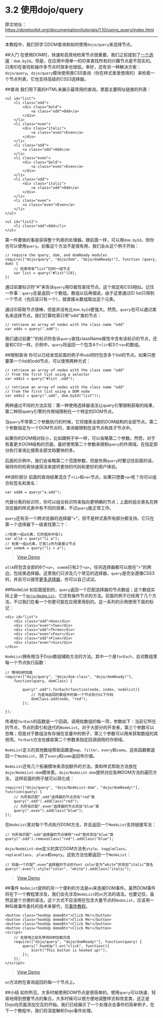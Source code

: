 # 3.2 使用dojo/query

原文地址：https://dojotoolkit.org/documentation/tutorials/1.10/using_query/index.html

----------

本教程中，我们将学习DOM查询和如何使用`dojo/query`来选择节点。

##入门
在使用DOM时，快速和高效地检索节点很重要。我们之前提到了[一个选择](https://dojotoolkit.org/documentation/tutorials/1.10/dom_functions/#byId)：`dom.byId`。但是，在应用中用单一的ID来查找所有的兴趣节点是不现实的。只用ID在查找和操作多节点时效率也很低。幸好，还有另一种解决方案：`dojo/query`。`dojo/query`模块使用类CSS查询（你在样式表里使用的）来检索一个节点列表，它也支持高级的CSS3选择器。

##查询
我们用下面的HTML来展示最常用的查询，里面主要网址链接的列表：

```
<ul id="list">
    <li class="odd">
        <div class="bold">
            <a class="odd">Odd</a>
        </div>
    </li>
    <li class="even">
        <div class="italic">
            <a class="even">Even</a>
        </div>
    </li>
    <li class="odd">
        <a class="odd">Odd</a>
    </li>
    <li class="even">
        <div class="bold">
            <a class="even">Even</a>
        </div>
    </li>
    <li class="odd">
        <div class="italic">
            <a class="odd">Odd</a>
        </div>
    </li>
    <li class="even">
        <a class="even">Even</a>
    </li>
</ul>

<ul id="list2">
    <li class="odd">Odd</li>
</ul>
```
第一件要做的事是获得整个列表的处理器。跟前面一样，可以用`dom.byId`，但你也可以使用`query`。初看这个方法不是很有用，我们会从这个例子开始：

```
// require the query, dom, and domReady modules
require(["dojo/query", "dojo/dom", "dojo/domReady!"], function (query, dom) {
    // 检索带有“list”ID的一组节点
    var list = query("#list")[0];
})
```
通过前置标识符“#”来告诉`query`用ID属性查找节点。这个规定和CSS相似。记住一件事：`query`总是返回一个数组。数组以后再细说，由于这里通过ID list只得到一个节点（也应该只有一个），就直接从数组取出这个元素。

通过ID获取节点很棒，但是并没有比`dom.byId`更强大。然而，`query`也可以通过类名来选择节点。我们打算检索只带“odd”类的节点：

```
// retrieve an array of nodes with the class name "odd"
var odds = query(".odd");
```
我们通过前置“.”的标识符告诉`query`查找className属性中含有该标识的节点，还是和CSS一样。示例中，`query`将返回一个包含4个`<li>`和3个`<a>`的数组。

##限制查询
你可以已经发现前面的例子中`odd`同时包含多个list的节点。如果只想要第一个list的odd节点，可以使用两种方式：

```
// retrieve an array of nodes with the class name "odd"
// from the first list using a selector
var odds1 = query("#list .odd");

// retrieve an array of nodes with the class name "odd"
// from the first list using a DOM node
var odds2 = query(".odd", dom.byId("list"));
```
两种通过不同的方法实现：第一种使用选择器语法让query引擎限制获取的结果，第二种将query引擎的作用域限制在一个特定的DOM节点。

当`query`不带第二个参数执行的时候，它将搜索全部的DOM结构的全部节点。第二个参数指定为一个DOM节点时，查询被限制在该节点和其子节点中。

如果你的DOM相对较小，比如跟例子中一样，可以省略第二个参数。然而，对于有着更大DOM结构的页面，最好使用第二个参数来限制`query`的作用域。在指定部分执行查询比搜索全部文档要快的多。

后面的示例中，我们会省略第二个范围参数，但是你用`query`时要记住前面的话，保持你的检索快速简洁来提供更快的代码和更好的用户体验。

##进阶部分
前面的查询结果混合了`<li>`和`<a>`节点，如果只想要`<a>`呢？你可以组合标签名和类名：

```
var oddA = query("a.odd");
```
代替分离的标识符，你可以组合标识符来指向更明确的节点；上面的组合类名在跨浏览器的样式表中有不同的效果，不过`query`能正常工作。

`query`还有另一个跨浏览器的选择器“>”，但不是样式表所有部分都支持。它只在第一个选择器下一级查找第二个：

```
//检索一组a元素，它的祖先中有li
var allA = query("li a");
// 检索一组a元素，它有li作为直接父节点
var someA = query("li > a");
```
> [View Demo](https://dojotoolkit.org/documentation/tutorials/1.10/using_query/demo/queries.html)

`allA`将包含全部的6个`<a>`，`someA`只有2个`<a>`。任何选择器都可以放在“>”的两边，包括类选择器。这里我们只涉及几个常见的选择器，`query`是完全遵循CSS3的，并且可以接受[更多选择器](https://dojotoolkit.org/reference-guide/1.10/dojo/query.html#standard-css3-selectors)，你可以自己试试。

##NodeList
如前面提到的，`query`返回一个匹配选择器的节点数组；这个数组实际上是一个[`dojo/NodeList`](https://dojotoolkit.org/reference-guide/1.10/dojo/NodeList.html)，它还有操作节点的方法。前面的例子已经用了几个方法，不过我们在看一个你更可能在应用里用到的。这一系列的示例使用下面的标记：
```
<div id="list">
    <div class="odd">One</div>
    <div class="even">Two</div>
    <div class="odd">Three</div>
    <div class="even">Four</div>
    <div class="odd">Five</div>
    <div class="even">Six</div>
</div>
```
`NodeList`拥有相当于Dojo数组辅助方法的方法。其中一个是`forEach`，会对数组里每一个节点执行函数：
```
// 等待DOM加载
require(["dojo/query", "dojo/dom-class", "dojo/domReady!"],
    function(query, domClass) {

        query(".odd").forEach(function(node, index, nodelist){
            // 为查询返回的数组中的每一个节点执行以下代码
            domClass.add(node, "red");
        });

});
```
传递给`forEach`的函数是一个回调，调用给数组的每一项，参数如下：当前它所在的节点，节点的索引和迭代的`NodeList`。对于大部分的开发者，第三个参数可以忽略；但是对于数组没有存储在变量中的例子，第三个参数可以用来获取数组的其他项。`forEach`方法也接收第二个参数来指定回调调用的作用域。

`NodeList`定义的其他数组帮助函数是`map`、`filter`、`every`和`some`。这些函数都返回一个`NodeList`，除了`every`和`some`返回布尔值。

`NodeList`还有几个拓展模块来添加额外的方法。类和样式帮助方法放在`dojo/NodeList-dom`模块里。`dojo/NodeList-dom`提供对应各种DOM方法的遍历方法， 这样前面的例子就可以简化成：

```
require(["dojo/query", "dojo/NodeList-dom", "dojo/domReady!"], function(query) {
    // 为所有匹配".odd"选择器的节点添加"red"类
    query(".odd").addClass("red");
    // 为所有匹配".even"选择器的节点添加"blue"类
    query(".even").addClass("blue");
});
```
在`NodeList`里对每个节点执行DOM方法，并且返回一个`NodeList`支持链接写法：
```
// 为所有匹配".odd"选择器的节点移除"red"类并添加"blue"类
query(".odd").removeClass("red").addClass("blue");
```
`dojo/NodeList-dom`定义的其它DOM方法有`style`、`toggleClass`、 `replaceClass`、 `place`和`empty`。这些方法也都返回一个`NodeList`：

```
// 将每一个匹配“.even”选择器的节点的font color变为“white”并添加“italic”类名
query(".even").style("color", "white").addClass("italic");
```

> [View Demo](https://dojotoolkit.org/documentation/tutorials/1.10/using_query/demo/nodelist.html)

##事件
`NodeList`提供的另一个便利的方法是`on`来连接DOM事件。虽然DOM事件将在下一个教程里涉及，我们会先涉及`NodeList`的`on`方法的语法。也要记住，虽然这是个方便的语法，这个方式不应该用在包含大量节点的`NodeList`，应该用一种叫做事件委托的技术来替代，见[事件教程](https://dojotoolkit.org/documentation/tutorials/1.10/events/)。

```
<button class="hookUp demoBtn">Click Me!</button>
<button class="hookUp demoBtn">Click Me!</button>
<button class="hookUp demoBtn">Click Me!</button>
<button class="hookUp demoBtn">Click Me!</button>
<script>
    // 在使用之前先等待DOM加载完成
    require(["dojo/query", "dojo/domReady!"], function(query) {
        query(".hookUp").on("click", function(){
            alert("This button is hooked up!");
        });
    });
</script>
```
> [View Demo](https://dojotoolkit.org/documentation/tutorials/1.10/using_query/demo/events.html)

`on`方法附在查询返回的每一个节点上。

##小结
如你所见，大多时候使用DOM节点是很简单的。使用`query`可以快速、轻易地得到想要节点的集合。大多时候可以很方便地调整样式和改变类，这正是Dojo向页面添加交互的开始。我们已经展示了一个处理点击事件的简单例子，在下一个教程中，我们将深度解析Dojo事件处理。
